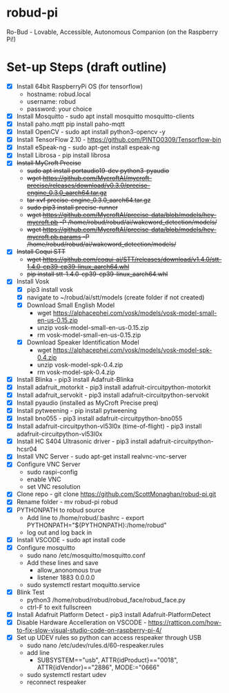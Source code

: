 # robud-pi
Ro-Bud - Lovable, Accessible, Autonomous Companion (on the Raspberry Pi!)

# Set-up Steps (draft outline)
 - [X] Install 64bit RaspberryPi OS (for tensorflow)
   - hostname: robud.local
   - username: robud
   - password: your choice 
 - [X] Install Mosquitto - sudo apt install mosquitto mosquitto-clients
 - [X] Install paho.mqtt pip install paho-mqtt
 - [X] Install OpenCV - sudo apt install python3-opencv -y
 - [X] Install TensorFlow 2.10 - https://github.com/PINTO0309/Tensorflow-bin
 - [X] Install eSpeak-ng - sudo apt-get install espeak-ng
 - [X] Install Librosa - pip install librosa
 - [x] ~~Install MyCroft Precise~~
   - ~~sudo apt install portaudio19-dev python3-pyaudio~~
   - ~~wget https://github.com/MycroftAI/mycroft-precise/releases/download/v0.3.0/precise-engine_0.3.0_aarch64.tar.gz~~
   - ~~tar xvf precise-engine_0.3.0_aarch64.tar.gz~~
   - ~~sudo pip3 install precise-runner~~
   - ~~wget https://github.com/MycroftAI/precise-data/blob/models/hey-mycroft.pb -P /home/robud/robud/ai/wakeword_detection/models/~~
   - ~~wget https://github.com/MycroftAI/precise-data/blob/models/hey-mycroft.pb.params -P /home/robud/robud/ai/wakeword_detection/models/~~
 - [x] ~~Install Coqui STT~~
   - ~~wget https://github.com/coqui-ai/STT/releases/download/v1.4.0/stt-1.4.0-cp39-cp39-linux_aarch64.whl~~
   - ~~pip install stt-1.4.0-cp39-cp39-linux_aarch64.whl~~
 - [x] Install Vosk
   - [x] pip3 install vosk
   - [x] navigate to ~/robud/ai/stt/models (create folder if not created)
   - [x] Download Small English Model
     - wget https://alphacephei.com/vosk/models/vosk-model-small-en-us-0.15.zip
     - unzip vosk-model-small-en-us-0.15.zip
     - rm vosk-model-small-en-us-0.15.zip
   - [x] Download Speaker Identification Model
     - wget https://alphacephei.com/vosk/models/vosk-model-spk-0.4.zip
     - unzip vosk-model-spk-0.4.zip
     - rm vosk-model-spk-0.4.zip
 - [x] Install Blinka - pip3 install Adafruit-Blinka
 - [x] Install adafruit_motorkit - pip3 install adafruit-circuitpython-motorkit
 - [x] Install adafruit_servokit - pip3 install adafruit-circuitpython-servokit
 - [x] Install pyaudio (installed as MyCroft Precise preq)
 - [x] Install pytweening - pip install pytweening
 - [x] Install bno055 -  pip3 install adafruit-circuitpython-bno055
 - [x] Install adafruit-circuitpython-vl53l0x (time-of-flight) - pip3 install adafruit-circuitpython-vl53l0x
 - [x] Install HC S404 Ultrasonic driver - pip3 install adafruit-circuitpython-hcsr04
 - [x] Install VNC Server - sudo apt-get install realvnc-vnc-server
 - [x] Configure VNC Server 
   - sudo raspi-config
   - enable VNC
   - set VNC resolution
 - [x] Clone repo - git clone https://github.com/ScottMonaghan/robud-pi.git
 - [x] Rename folder - mv robud-pi robud
 - [x] PYTHONPATH to robud source 
   - Add line to /home/robud/.bashrc - export PYTHONPATH="${PYTHONPATH}:/home/robud"
   - log out and log back in
 - [x] Install VSCODE - sudo apt install code
 - [x] Configure mosquitto
   - sudo nano /etc/mosquitto/mosquitto.conf
   - Add these lines and save
     - allow_anonomous true
     - listener 1883 0.0.0.0
   - sudo systemctl restart moquitto.service
 - [x] Blink Test 
   - python3 /home/robud/robud/robud_face/robud_face.py
   - ctrl-F to exit fullscreen
 - [x] Install Adafruit Platform Detect - pip3 install Adafruit-PlatformDetect
 - [x] Disable Hardware Accelleration on VSCODE - https://ratticon.com/how-to-fix-slow-visual-studio-code-on-raspberry-pi-4/
 - [x] Set up UDEV rules so python can access respeaker through USB
   - sudo nano /etc/udev/rules.d/60-respeaker.rules
   - add line
     - SUBSYSTEM=="usb", ATTR{idProduct}=="0018", ATTR{idVendor}=="2886", MODE:="0666"
   - sudo systemctl restart udev
   - reconnect respeaker
